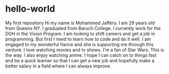 # hello-world
My first repository
Hi my name is Mohammed Jaffery. 
I am 29 years old from Queens NY. 
I graduated from Baruch College. 
I currently work for the DOH in the Vision Program. 
I am looking to shift careers and get a job in programming. 
But first I need to learn how to code and do it well. 
I am engaged to my wonderful fiance and she is supporting me through this venture. 
I love watching movies and tv shows. 
I'm a fan of Star Wars. This is the way.
I also enjoy watching anime. 
I hope I can catch on to things fast and be a quick learner so that I can get a new job and hopefully make a better salary in a field where I can always improve.  
